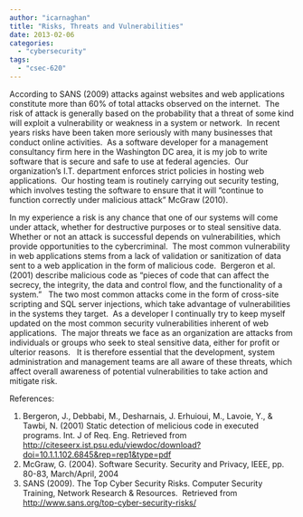 ```yaml
---
author: "icarnaghan"
title: "Risks, Threats and Vulnerabilities"
date: 2013-02-06
categories: 
  - "cybersecurity"
tags: 
  - "csec-620"
---
```


According to SANS (2009) attacks against websites and web applications constitute more than 60% of total attacks observed on the internet.  The risk of attack is generally based on the probability that a threat of some kind will exploit a vulnerability or weakness in a system or network.  In recent years risks have been taken more seriously with many businesses that conduct online activities. <!--more--> As a software developer for a management consultancy firm here in the Washington DC area, it is my job to write software that is secure and safe to use at federal agencies.  Our organization’s I.T. department enforces strict policies in hosting web applications.  Our hosting team is routinely carrying out security testing, which involves testing the software to ensure that it will “continue to function correctly under malicious attack” McGraw (2010).

In my experience a risk is any chance that one of our systems will come under attack, whether for destructive purposes or to steal sensitive data.  Whether or not an attack is successful depends on vulnerabilities, which provide opportunities to the cybercriminal.  The most common vulnerability in web applications stems from a lack of validation or sanitization of data sent to a web application in the form of malicious code.  Bergeron et al. (2001) describe malicious code as “pieces of code that can affect the secrecy, the integrity, the data and control flow, and the functionality of a system.”   The two most common attacks come in the form of cross-site scripting and SQL server injections, which take advantage of vulnerabilities in the systems they target.  As a developer I continually try to keep myself updated on the most common security vulnerabilities inherent of web applications.  The major threats we face as an organization are attacks from individuals or groups who seek to steal sensitive data, either for profit or ulterior reasons.   It is therefore essential that the development, system administration and management teams are all aware of these threats, which affect overall awareness of potential vulnerabilities to take action and mitigate risk.

References:

1. Bergeron, J., Debbabi, M., Desharnais, J. Erhuioui, M., Lavoie, Y., & Tawbi, N. (2001) Static detection of melicious code in executed programs. Int. J of Req. Eng. Retrieved from http://citeseerx.ist.psu.edu/viewdoc/download?doi=10.1.1.102.6845&rep=rep1&type=pdf
2. McGraw, G. (2004). Software Security. Security and Privacy, IEEE, pp. 80-83, March/April, 2004
3. SANS (2009). The Top Cyber Security Risks. Computer Security Training, Network Research & Resources.  Retrieved from http://www.sans.org/top-cyber-security-risks/
